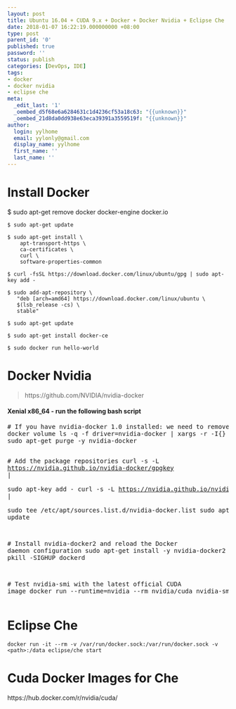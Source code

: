 ```yaml
---
layout: post
title: Ubuntu 16.04 + CUDA 9.x + Docker + Docker Nvidia + Eclipse Che
date: 2018-01-07 16:22:19.000000000 +08:00
type: post
parent_id: '0'
published: true
password: ''
status: publish
categories: [DevOps, IDE]
tags:
- docker
- docker nvidia
- eclipse che
meta:
  _edit_last: '1'
  _oembed_d5f68e6a6284631c1d4236cf53a18c63: "{{unknown}}"
  _oembed_21d8da0dd938e63eca39391a3559519f: "{{unknown}}"
author:
  login: yylhome
  email: yylonly@gmail.com
  display_name: yylhome
  first_name: ''
  last_name: ''
---
```

<h1>Install Docker</h1>
<p>$ sudo apt-get remove docker docker-engine docker.io</p>
<div class="language-bash highlighter-rouge">
<div class="highlight">
<pre class="highlight"><code><span class="nv">$ </span><span class="nb">sudo </span>apt-get update</code></pre>
</div>
</div>
<div class="language-bash highlighter-rouge">
<div class="highlight">
<pre class="highlight"><code><span class="nv">$ </span><span class="nb">sudo </span>apt-get install <span class="se">\</span>
    apt-transport-https <span class="se">\</span>
    ca-certificates <span class="se">\</span>
    curl <span class="se">\</span>
    software-properties-common</code></pre>
</div>
</div>
<div class="language-bash highlighter-rouge">
<div class="highlight">
<pre class="highlight"><code><span class="nv">$ </span>curl <span class="nt">-fsSL</span> https://download.docker.com/linux/ubuntu/gpg | <span class="nb">sudo </span>apt-key add -</code></pre>
</div>
</div>
<div class="tab-content">
<div id="x86_64_repo" class="tab-pane fade in active">
<div class="language-bash highlighter-rouge">
<div class="highlight">
<pre class="highlight"><code><span class="nv">$ </span><span class="nb">sudo </span>add-apt-repository <span class="se">\</span>
   <span class="s2">"deb [arch=amd64] https://download.docker.com/linux/ubuntu </span><span class="se">\</span>
   <span class="k">$(</span>lsb_release <span class="nt">-cs</span><span class="k">)</span> <span class="se">\</span><span class="s2">
   stable"</span></code></pre>
</div>
</div>
</div>
</div>
<div class="language-bash highlighter-rouge">
<div class="highlight">
<pre class="highlight"><code><span class="nv">$ </span><span class="nb">sudo </span>apt-get update</code></pre>
</div>
</div>
<div class="language-bash highlighter-rouge">
<div class="highlight">
<pre class="highlight"><code><span class="nv">$ </span><span class="nb">sudo </span>apt-get install docker-ce</code></pre>
</div>
</div>
<div class="language-bash highlighter-rouge">
<div class="highlight">
<pre class="highlight"><code><span class="nv">$ </span><span class="nb">sudo </span>docker run hello-world
</code></pre>
</div>
</div>
<h1><strong>Docker Nvidia</strong></h1>
<blockquote><p>https://github.com/NVIDIA/nvidia-docker</p></blockquote>
<h4><a id="user-content-xenial-x86_64" class="anchor" href="https://github.com/NVIDIA/nvidia-docker#xenial-x86_64" aria-hidden="true"></a>Xenial x86_64 - run the following bash script</h4>
<div class="highlight highlight-source-shell">
<pre><span class="pl-c"># If you have nvidia-docker 1.0 installed: we need to remove it and all existing GPU containers</span>
docker volume ls -q -f driver=nvidia-docker <span class="pl-k">|</span> xargs -r -I{} -n1 docker ps -q -a -f volume={} <span class="pl-k">|</span> xargs -r docker rm -f
sudo apt-get purge -y nvidia-docker

<span class="pl-c"># Add the package repositories</span>
curl -s -L https://nvidia.github.io/nvidia-docker/gpgkey <span class="pl-k">|</span> \
  sudo apt-key add -
curl -s -L https://nvidia.github.io/nvidia-docker/ubuntu16.04/amd64/nvidia-docker.list <span class="pl-k">|</span> \
  sudo tee /etc/apt/sources.list.d/nvidia-docker.list
sudo apt-get update

<span class="pl-c"># Install nvidia-docker2 and reload the Docker daemon configuration</span>
sudo apt-get install -y nvidia-docker2
sudo pkill -SIGHUP dockerd

<span class="pl-c"># Test nvidia-smi with the latest official CUDA image</span>
docker run --runtime=nvidia --rm nvidia/cuda nvidia-smi
</pre>
</div>
<h1><strong>Eclipse Che</strong></h1>
<div class="language-shell highlighter-rouge">
<div class="highlight">
<pre class="highlight"><code>docker run <span class="nt">-it</span> <span class="nt">--rm</span> <span class="nt">-v</span> /var/run/docker.sock:/var/run/docker.sock <span class="nt">-v</span> &lt;path&gt;:/data eclipse/che start</code></pre>
</div>
</div>
<h1><strong>Cuda Docker Images for Che</strong></h1>
<p>https://hub.docker.com/r/nvidia/cuda/</p>
